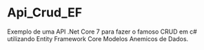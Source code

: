 # Api_Crud_EF
Exemplo de uma API .Net Core 7 para fazer o famoso CRUD em c# utilizando Entity Framework Core
Modelos Anemicos de Dados.
